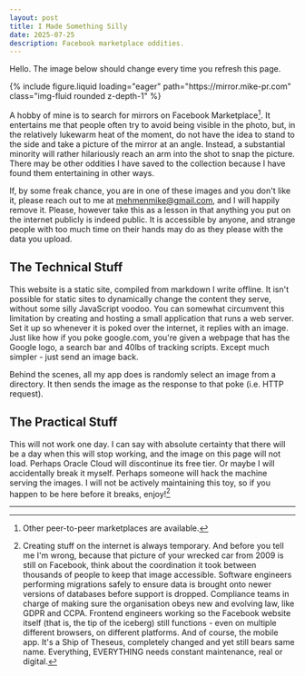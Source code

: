 ```yaml
---
layout: post
title: I Made Something Silly
date: 2025-07-25
description: Facebook marketplace oddities.
---
```


Hello. The image below should change every time you refresh this page.

<div style="display: flex; justify-content: center;">
    {% include figure.liquid
        loading="eager"
        path="https://mirror.mike-pr.com"
        class="img-fluid rounded z-depth-1"
    %}
</div>

A hobby of mine is to search for mirrors on Facebook Marketplace[^1]. It entertains me that people often try to avoid being visible in the photo, but, in the relatively lukewarm heat of the moment, do not have the idea to stand to the side and take a picture of the mirror at an angle. Instead, a substantial minority will rather hilariously reach an arm into the shot to snap the picture. There may be other oddities I have saved to the collection because I have found them entertaining in other ways.

If, by some freak chance, you are in one of these images and you don't like it, please reach out to me at mehmenmike@gmail.com, and I will happily remove it. Please, however take this as a lesson in that anything you put on the internet publicly is indeed public. It is accessible by anyone, and strange people with too much time on their hands may do as they please with the data you upload.

## The Technical Stuff

This website is a static site, compiled from markdown I write offline. It isn't possible for static sites to dynamically change the content they serve, without some silly JavaScript voodoo. You can somewhat circumvent this limitation by creating and hosting a small application that runs a web server. Set it up so whenever it is poked over the internet, it replies with an image. Just like how if you poke google.com, you're given a webpage that has the Google logo, a search bar and 40lbs of tracking scripts. Except much simpler - just send an image back.

Behind the scenes, all my app does is randomly select an image from a directory. It then sends the image as the response to that poke (i.e. HTTP request).

## The Practical Stuff

This will not work one day. I can say with absolute certainty that there will be a day when this will stop working, and the image on this page will not load. Perhaps Oracle Cloud will discontinue its free tier. Or maybe I will accidentally break it myself. Perhaps someone will hack the machine serving the images. I will not be actively maintaining this toy, so if you happen to be here before it breaks, enjoy![^2]

---

[^1]: Other peer-to-peer marketplaces are available.
[^2]: Creating stuff on the internet is always temporary. And before you tell me I'm wrong, because that picture of your wrecked car from 2009 is still on Facebook, think about the coordination it took between thousands of people to keep that image accessible. Software engineers performing migrations safely to ensure data is brought onto newer versions of databases before support is dropped. Compliance teams in charge of making sure the organisation obeys new and evolving law, like GDPR and CCPA. Frontend engineers working so the Facebook website itself (that is, the tip of the iceberg) still functions - even on multiple different browsers, on different platforms. And of course, the mobile app. It's a Ship of Theseus, completely changed and yet still bears same name. Everything, EVERYTHING needs constant maintenance, real or digital.
